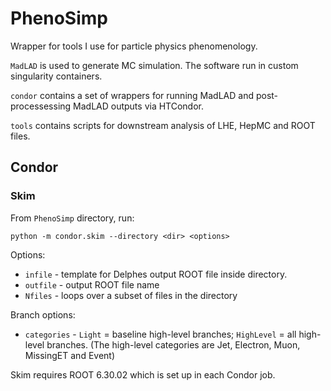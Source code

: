 # PhenoSimp
Wrapper for tools I use for particle physics phenomenology.

`MadLAD` is used to generate MC simulation. The software run in custom singularity containers.

`condor` contains a set of wrappers for running MadLAD and
post-processessing MadLAD outputs via HTCondor.

`tools` contains scripts for downstream analysis of LHE, HepMC and ROOT files.

## Condor 

### Skim
From `PhenoSimp` directory, run:
```
python -m condor.skim --directory <dir> <options>
```
Options:
* `infile` - template for Delphes output ROOT file inside directory. 
* `outfile` - output ROOT file name
* `Nfiles` - loops over a subset of files in the directory

Branch options:
* `categories` - `Light` = baseline high-level branches; `HighLevel` = all
  high-level branches. (The high-level categories are Jet, Electron, Muon,
  MissingET and Event)

Skim requires ROOT 6.30.02 which is set up in each Condor job.

